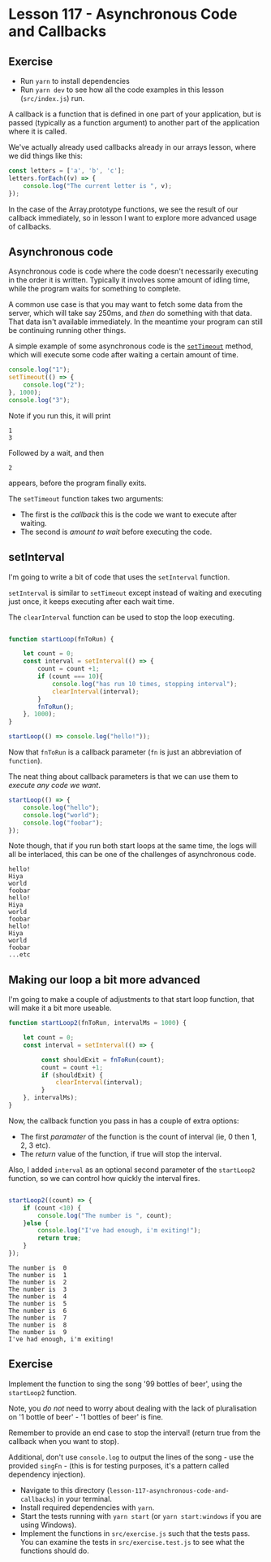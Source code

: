# Lesson 117 - Asynchronous Code and Callbacks

## Exercise 

- Run `yarn` to install dependencies
- Run `yarn dev` to see how all the code examples in this lesson (`src/index.js`) run. 


A callback is a function that is defined in one part of your application, but is passed (typically as a function argument) to another part of the application where it is called. 

We've actually already used callbacks already in our arrays lesson, where we did things like this: 

```javascript
const letters = ['a', 'b', 'c']; 
letters.forEach((v) => {
    console.log("The current letter is ", v); 
}); 
```

In the case of the Array.prototype functions, we see the result of our callback immediately, so in lesson I want to explore more advanced usage of callbacks. 

## Asynchronous code

Asynchronous code is code where the code doesn't necessarily executing in the order it is written. Typically it involves some amount of idling time, while the program waits for something to complete. 

A common use case is that you may want to fetch some data from the server, which will take say 250ms, and _then_ do something with that data. That data isn't available immediately. In the meantime your program can still be continuing running other things. 

A simple example of some asynchronous code is the [`setTimeout`](https://developer.mozilla.org/en-US/docs/Web/API/WindowOrWorkerGlobalScope/setTimeout) method, which will execute some code after waiting a certain amount of time.  

```javascript
console.log("1"); 
setTimeout(() => {
    console.log("2"); 
}, 1000);
console.log("3"); 
```

Note if you run this, it will print 

```
1
3
```

Followed by a wait, and then 

```
2 
```

appears, before the program finally exits. 

The `setTimeout` function takes two arguments: 

- The first is the _callback_ this is the code we want to execute after waiting. 
- The second is _amount to wait_ before executing the code. 


## setInterval 

I'm going to write a bit of code that uses the `setInterval` function. 

`setInterval` is similar to `setTimeout` except instead of waiting and executing just once, it keeps executing after each wait time. 

The `clearInterval` function can be used to stop the loop executing. 

```javascript

function startLoop(fnToRun) {

    let count = 0; 
    const interval = setInterval(() => {
        count = count +1; 
        if (count === 10){
            console.log("has run 10 times, stopping interval");
            clearInterval(interval);
        }
        fnToRun(); 
    }, 1000);     
}

startLoop(() => console.log("hello!")); 
```


Now that `fnToRun` is a callback parameter (`fn` is just an abbreviation of `function`). 

The neat thing about callback parameters is that we can use them to _execute any code we want_. 

```javascript
startLoop(() => {
    console.log("hello"); 
    console.log("world"); 
    console.log("foobar"); 
}); 
```

Note though, that if you run both start loops at the same time, the logs will all be interlaced, this can be one of the challenges of asynchronous code. 

```
hello!
Hiya
world
foobar
hello!
Hiya
world
foobar
hello!
Hiya
world
foobar
...etc
```

## Making our loop a bit more advanced

I'm going to make a couple of adjustments to that start loop function, that will make it a bit more useable. 

```javascript
function startLoop2(fnToRun, intervalMs = 1000) {

    let count = 0; 
    const interval = setInterval(() => {

         const shouldExit = fnToRun(count); 
         count = count +1; 
         if (shouldExit) {
             clearInterval(interval);
         }
    }, intervalMs);     
}
```

Now, the callback function you pass in has a couple of extra options: 

- The first _paramater_ of the function is the count of interval (ie, 0 then 1, 2, 3 etc). 
- The _return_ value of the function, if true will stop the interval.

Also, I added `interval` as an optional second parameter of the `startLoop2` function, so we can control how quickly the interval fires. 

```javascript

startLoop2((count) => {
    if (count <10) {
        console.log("The number is ", count); 
    }else {
        console.log("I've had enough, i'm exiting!"); 
        return true; 
    }
}); 

```

```
The number is  0
The number is  1
The number is  2
The number is  3
The number is  4
The number is  5
The number is  6
The number is  7
The number is  8
The number is  9
I've had enough, i'm exiting!
```


## Exercise

Implement the function to sing the song '99 bottles of beer', using the `startLoop2` function. 

Note, you _do not_ need to worry about dealing with the lack of pluralisation on '1 bottle of beer' - '1 bottles of beer' is fine. 

Remember to provide an end case to stop the interval! (return true from the callback when you want to stop). 

Additional, don't use `console.log` to output the lines of the song - use the provided `singFn` - (this is for testing purposes, it's a pattern called dependency injection).

- Navigate to this directory (`lesson-117-asynchronous-code-and-callbacks`) in your terminal. 
- Install required dependencies with `yarn`.
- Start the tests running with `yarn start` (or `yarn start:windows` if you are using Windows). 
- Implement the functions in `src/exercise.js` such that the tests pass. You can examine the tests  in `src/exercise.test.js` to see what the functions should do. 


 

